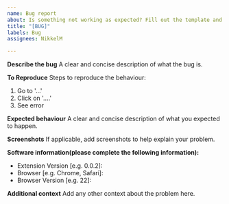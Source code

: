 ```yaml
---
name: Bug report
about: Is something not working as expected? Fill out the template and I'll see what I can do!
title: "[BUG]"
labels: Bug
assignees: NikkelM

---
```


**Describe the bug**
A clear and concise description of what the bug is.

**To Reproduce**
Steps to reproduce the behaviour:
1. Go to '...'
2. Click on '....'
3. See error

**Expected behaviour**
A clear and concise description of what you expected to happen.

**Screenshots**
If applicable, add screenshots to help explain your problem.

**Software information(please complete the following information):**
 - Extension Version [e.g. 0.0.2]:
 - Browser [e.g. Chrome, Safari]:
 - Browser Version [e.g. 22]:

**Additional context**
Add any other context about the problem here.
